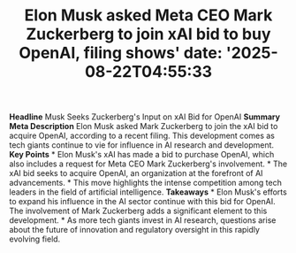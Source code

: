 ﻿---
title: "Elon Musk asked Meta CEO Mark Zuckerberg to join xAI bid to buy OpenAI, filing shows'
date: '2025-08-22T04:55:33"
category: "Markets"
summary: ""
slug: "elon musk asked meta ceo mark zuckerberg to join xai bid to "
source_urls:
  - "https://www.cnbc.com/2025/08/21/elon-musk-asked-meta-ceo-mark-zuckerberg-to-join-xai-bid-to-buy-openai.html"
seo:
  title: "Elon Musk asked Meta CEO Mark Zuckerberg to join xAI bid to buy OpenAI, filing shows | Hash n Hedge'
  description: '"
  keywords: ["news", "markets", "brief"]
---
**Headline** Musk Seeks Zuckerberg's Input on xAI Bid for OpenAI  **Summary Meta Description** Elon Musk asked Mark Zuckerberg to join the xAI bid to acquire OpenAI, according to a recent filing. This development comes as tech giants continue to vie for influence in AI research and development.  **Key Points**  * Elon Musk's xAI has made a bid to purchase OpenAI, which also includes a request for Meta CEO Mark Zuckerberg's involvement. * The xAI bid seeks to acquire OpenAI, an organization at the forefront of AI advancements. * This move highlights the intense competition among tech leaders in the field of artificial intelligence.  **Takeaways**  * Elon Musk's efforts to expand his influence in the AI sector continue with this bid for OpenAI. The involvement of Mark Zuckerberg adds a significant element to this development. * As more tech giants invest in AI research, questions arise about the future of innovation and regulatory oversight in this rapidly evolving field. 
